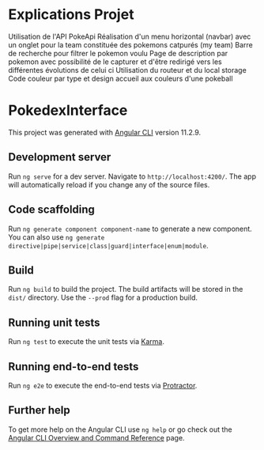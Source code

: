 # Explications Projet

Utilisation de l'API PokeApi
Réalisation d'un menu horizontal (navbar) avec un onglet pour la team constituée des pokemons catpurés (my team)
Barre de recherche pour filtrer le pokemon voulu
Page de description par pokemon avec possibilité de le capturer et d'être redirigé vers les différentes évolutions de celui ci
Utilisation du routeur et du local storage
Code couleur par type et design accueil aux couleurs d'une pokeball

# PokedexInterface

This project was generated with [Angular CLI](https://github.com/angular/angular-cli) version 11.2.9.

## Development server

Run `ng serve` for a dev server. Navigate to `http://localhost:4200/`. The app will automatically reload if you change any of the source files.

## Code scaffolding

Run `ng generate component component-name` to generate a new component. You can also use `ng generate directive|pipe|service|class|guard|interface|enum|module`.

## Build

Run `ng build` to build the project. The build artifacts will be stored in the `dist/` directory. Use the `--prod` flag for a production build.

## Running unit tests

Run `ng test` to execute the unit tests via [Karma](https://karma-runner.github.io).

## Running end-to-end tests

Run `ng e2e` to execute the end-to-end tests via [Protractor](http://www.protractortest.org/).

## Further help

To get more help on the Angular CLI use `ng help` or go check out the [Angular CLI Overview and Command Reference](https://angular.io/cli) page.
